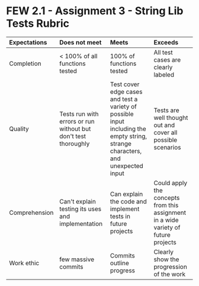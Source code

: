 # FEW 2.1 - Assignment 3 - String Lib Tests Rubric

| Expectations | Does not meet              | Meets                 | Exceeds                          |
|:-------------|:---------------------------|:----------------------|:---------------------------------|
| Completion   | < 100% of all functions tested | 100% of functions tested  | All test cases are clearly labeled |
| Quality      | Tests run with errors or run without but don't test thoroughly | Test cover edge cases and test a variety of possible input including the empty string, strange characters, and unexpected input | Tests are well thought out and cover all possible scenarios |
| Comprehension| Can't explain testing its uses and implementation | Can explain the code and implement tests in future projects | Could apply the concepts from this assignment in a wide variety of future projects |
| Work ethic   | few massive commits | Commits outline progress | Clearly show the progression of the work |
